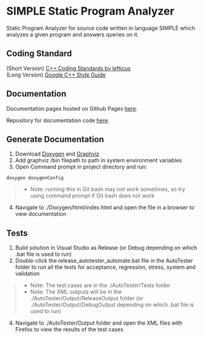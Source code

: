 # SIMPLE Static Program Analyzer

Static Program Analyzer for source code written in language SIMPLE which analyzes a given program and answers queries on it.

## Coding Standard 
(Short Version) [C++ Coding Standards by lefticus](https://gist.github.com/lefticus/10191322)  
(Long Version) [Google C++ Style Guide](https://google.github.io/styleguide/cppguide.html)

## Documentation

Documentation pages hosted on Github Pages [here](https://turtle96.github.io/cs3201-doxygen/html/annotated.html).

Repository for documentation code [here](https://github.com/turtle96/cs3201-doxygen).

## Generate Documentation

1. Download [Doxygen](http://www.stack.nl/~dimitri/doxygen/) and [Graphviz](http://www.graphviz.org/)
2. Add graphviz /bin filepath to path in system environment variables
3. Open Command prompt in project directory and run:
```
doxygen doxygenConfig
```
> * Note: running this in Git bash may not work sometimes, so try using command prompt if Git bash does not work
4. Navigate to ./Doxygen/html/index.html and open the file in a browser to view documentation

## Tests

1. Build solution in Visual Studio as Release (or Debug depending on which .bat file is used to run)
2. Double-click the release_autotester_automate.bat file in the AutoTester folder to run all the tests for acceptance, regression, stress, system and validation
> * Note: The test cases are in the ./AutoTester/Tests folder
> * Note: The XML outputs will  be in the ./AutoTester/Output/ReleaseOutput folder (or ./AutoTester/Output/DebugOutput depending on which .bat file is used to run)
4. Navigate to ./AutoTester/Output folder and open the XML files with Firefox to view the results of the test cases
